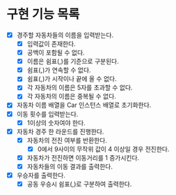 # 구현 기능 목록

- [x] 경주할 자동차들의 이름을 입력받는다.
  - [x] 입력값이 존재한다.
  - [x] 공백이 포함될 수 없다.
  - [x] 이름은 쉼표(,)를 기준으로 구분된다.
  - [x] 쉼표(,)가 연속할 수 없다.
  - [x] 쉼표(,)가 시작이나 끝에 올 수 없다.
  - [x] 각 자동차의 이름은 5자를 초과할 수 없다.
  - [x] 각 자동차의 이름은 중복될 수 없다. 
- [x] 자동차 이름 배열을 Car 인스턴스 배열로 초기화한다.
- [x] 이동 횟수를 입력받는다.
  - [x] 1이상의 숫자여야 한다.
- [x] 자동차 경주 한 라운드를 진행한다.
  - [x] 자동차의 전진 여부를 반환한다.
    - [x] 0에서 9사이의 무작위 값이 4 이상일 경우 전진한다.
  - [x] 자동차가 전진하면 이동거리를 1 증가시킨다.
  - [x] 자동차들의 이동 결과를 출력한다.
- [x] 우승자를 출력한다.
  - [x] 공동 우승시 쉼표(,)로 구분하여 출력한다.
